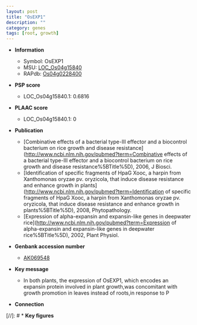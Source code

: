 ```yaml
---
layout: post
title: "OsEXP1"
description: ""
category: genes
tags: [root, growth]
---
```


* **Information**  
    + Symbol: OsEXP1  
    + MSU: [LOC_Os04g15840](http://rice.plantbiology.msu.edu/cgi-bin/ORF_infopage.cgi?orf=LOC_Os04g15840)  
    + RAPdb: [Os04g0228400](http://rapdb.dna.affrc.go.jp/viewer/gbrowse_details/irgsp1?name=Os04g0228400)  

* **PSP score**  
    + LOC_Os04g15840.1: 0.6816 

* **PLAAC score**  
    + LOC_Os04g15840.1: 0 

* **Publication**  
    + [Combinative effects of a bacterial type-III effector and a biocontrol bacterium on rice growth and disease resistance](http://www.ncbi.nlm.nih.gov/pubmed?term=Combinative effects of a bacterial type-III effector and a biocontrol bacterium on rice growth and disease resistance%5BTitle%5D), 2006, J Biosci.
    + [Identification of specific fragments of HpaG Xooc, a harpin from Xanthomonas oryzae pv. oryzicola, that induce disease resistance and enhance growth in plants](http://www.ncbi.nlm.nih.gov/pubmed?term=Identification of specific fragments of HpaG Xooc, a harpin from Xanthomonas oryzae pv. oryzicola, that induce disease resistance and enhance growth in plants%5BTitle%5D), 2008, Phytopathology.
    + [Expression of alpha-expansin and expansin-like genes in deepwater rice](http://www.ncbi.nlm.nih.gov/pubmed?term=Expression of alpha-expansin and expansin-like genes in deepwater rice%5BTitle%5D), 2002, Plant Physiol.

* **Genbank accession number**  
    + [AK069548](http://www.ncbi.nlm.nih.gov/nuccore/AK069548)

* **Key message**  
    + In both plants, the expression of OsEXP1, which encodes an expansin protein involved in plant growth,was concomitant with growth promotion in leaves instead of roots,in response to P

* **Connection**  

[//]: # * **Key figures**  


